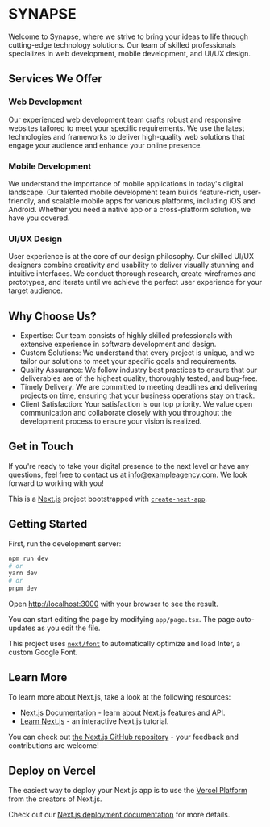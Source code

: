 # SYNAPSE

Welcome to Synapse, where we strive to bring your ideas to life through cutting-edge technology solutions. Our team of skilled professionals specializes in web development, mobile development, and UI/UX design.

## Services We Offer

### Web Development
Our experienced web development team crafts robust and responsive websites tailored to meet your specific requirements. We use the latest technologies and frameworks to deliver high-quality web solutions that engage your audience and enhance your online presence.

### Mobile Development
We understand the importance of mobile applications in today's digital landscape. Our talented mobile development team builds feature-rich, user-friendly, and scalable mobile apps for various platforms, including iOS and Android. Whether you need a native app or a cross-platform solution, we have you covered.

### UI/UX Design
User experience is at the core of our design philosophy. Our skilled UI/UX designers combine creativity and usability to deliver visually stunning and intuitive interfaces. We conduct thorough research, create wireframes and prototypes, and iterate until we achieve the perfect user experience for your target audience.

## Why Choose Us?

- Expertise: Our team consists of highly skilled professionals with extensive experience in software development and design.
- Custom Solutions: We understand that every project is unique, and we tailor our solutions to meet your specific goals and requirements.
- Quality Assurance: We follow industry best practices to ensure that our deliverables are of the highest quality, thoroughly tested, and bug-free.
- Timely Delivery: We are committed to meeting deadlines and delivering projects on time, ensuring that your business operations stay on track.
- Client Satisfaction: Your satisfaction is our top priority. We value open communication and collaborate closely with you throughout the development process to ensure your vision is realized.

## Get in Touch

If you're ready to take your digital presence to the next level or have any questions, feel free to contact us at [info@exampleagency.com](mailto:info@exampleagency.com). We look forward to working with you!




This is a [Next.js](https://nextjs.org/) project bootstrapped with [`create-next-app`](https://github.com/vercel/next.js/tree/canary/packages/create-next-app).

## Getting Started

First, run the development server:

```bash
npm run dev
# or
yarn dev
# or
pnpm dev
```

Open [http://localhost:3000](http://localhost:3000) with your browser to see the result.

You can start editing the page by modifying `app/page.tsx`. The page auto-updates as you edit the file.

This project uses [`next/font`](https://nextjs.org/docs/basic-features/font-optimization) to automatically optimize and load Inter, a custom Google Font.

## Learn More

To learn more about Next.js, take a look at the following resources:

- [Next.js Documentation](https://nextjs.org/docs) - learn about Next.js features and API.
- [Learn Next.js](https://nextjs.org/learn) - an interactive Next.js tutorial.

You can check out [the Next.js GitHub repository](https://github.com/vercel/next.js/) - your feedback and contributions are welcome!

## Deploy on Vercel

The easiest way to deploy your Next.js app is to use the [Vercel Platform](https://vercel.com/new?utm_medium=default-template&filter=next.js&utm_source=create-next-app&utm_campaign=create-next-app-readme) from the creators of Next.js.

Check out our [Next.js deployment documentation](https://nextjs.org/docs/deployment) for more details.
